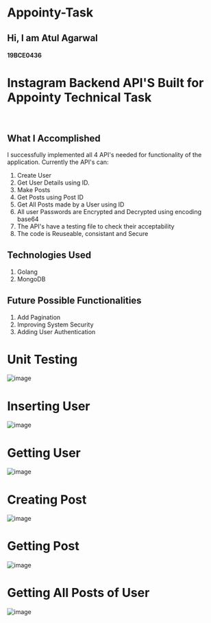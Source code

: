 # Appointy-Task
<h2>Hi, I am Atul Agarwal</h2>
<h4>19BCE0436</h4>

 
 
# Instagram Backend API'S Built for Appointy Technical Task

<br>

What I Accomplished
-------------------

I successfully implemented all 4 API's needed for functionality of the application. Currently the API's can:

1. Create User 
2. Get User Details using ID.
3. Make Posts
4. Get Posts using Post ID
5. Get All Posts made by a User using ID
6. All user Passwords are Encrypted and Decrypted using encoding base64
7. The API's have a testing file to check their acceptability
8. The code is Reuseable, consistant and Secure


Technologies Used 
-----------------

1. Golang
2. MongoDB 




Future Possible Functionalities
-------------------------------

1. Add Pagination
2. Improving System Security
3. Adding User Authentication 

# Unit Testing
![image](https://user-images.githubusercontent.com/68457730/136668687-cda2a231-568b-4f68-8b17-ca3810227f3a.png)

# Inserting User
![image](https://user-images.githubusercontent.com/68457730/136668719-8749c0f8-1cb1-4db8-974e-f4930ba58a74.png)

# Getting User
![image](https://user-images.githubusercontent.com/68457730/136668745-aa0bbf84-29d1-4f98-b5cb-4506772899b5.png)

# Creating Post
![image](https://user-images.githubusercontent.com/68457730/136668795-4abdee31-8f50-404e-90e3-fbcfa65c9b04.png)

# Getting Post
![image](https://user-images.githubusercontent.com/68457730/136668828-d9d7609f-1f80-45c6-9eaa-90897a276b19.png)

# Getting All Posts of User
![image](https://user-images.githubusercontent.com/68457730/136668841-e17f1ea5-f085-48e8-8022-0588775edc2f.png)







